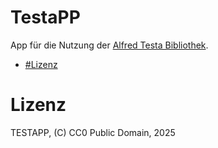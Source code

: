 # TestaPP

App für die Nutzung der [Alfred Testa Bibliothek](../README.md).

- [#Lizenz](#lizenz)

# Lizenz
TESTAPP, (C) CC0 Public Domain, 2025
